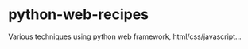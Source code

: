 python-web-recipes
==================

Various techniques using python web framework, html/css/javascript...
